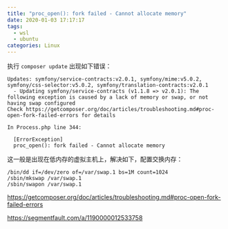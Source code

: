 ```yaml
---
title: "proc_open(): fork failed - Cannot allocate memory"
date: 2020-01-03 17:17:17
tags:
  - wsl
  - ubuntu
categories: Linux
---
```

执行 `composer update` 出现如下错误：

```
Updates: symfony/service-contracts:v2.0.1, symfony/mime:v5.0.2, symfony/css-selector:v5.0.2, symfony/translation-contracts:v2.0.1
  - Updating symfony/service-contracts (v1.1.8 => v2.0.1): The following exception is caused by a lack of memory or swap, or not having swap configured
Check https://getcomposer.org/doc/articles/troubleshooting.md#proc-open-fork-failed-errors for details

In Process.php line 344:

  [ErrorException]                                   
  proc_open(): fork failed - Cannot allocate memory
```

这一般是出现在低内存的虚拟主机上，解决如下，配置交换内存：

```shell
/bin/dd if=/dev/zero of=/var/swap.1 bs=1M count=1024
/sbin/mkswap /var/swap.1
/sbin/swapon /var/swap.1
```

https://getcomposer.org/doc/articles/troubleshooting.md#proc-open-fork-failed-errors

https://segmentfault.com/a/1190000012533758